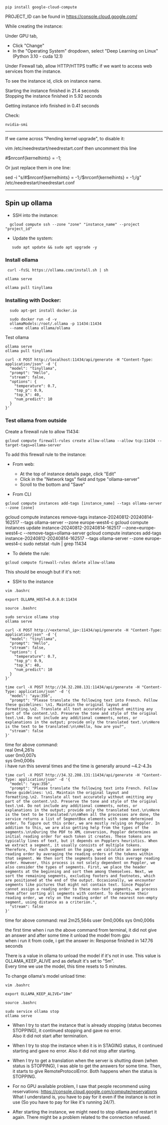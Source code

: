 ```
pip install google-cloud-compute
```
PROJECT_ID can be found in https://console.cloud.google.com/  

While creating the instance:

Under GPU tab,
- Click "Change"
- In the "Operating System" dropdown, select "Deep Learning on Linux"  
  (Python 3.10 - cuda 12.1)

Under Firewall tab, allow HTTP/HTTPS traffic if we want to access web services from the instance.

To see the instance id, click on instance name.


Starting the instance finished in 21.4 seconds  
Stopping the instance finished in 5.92 seconds

Getting instance info finished in 0.41 seconds

Check:

```
nvidia-smi
```


---

If we came across "Pending kernel upgrade", to disable it:

vim /etc/needrestart/needrestart.conf
then uncomment this line

#$nrconf{kernelhints} = -1;

Or just replace them in one line:

sed -i "s/#\$nrconf{kernelhints} = -1;/\$nrconf{kernelhints} = -1;/g" /etc/needrestart/needrestart.conf

---

<h2> Spin up ollama </h2>


- SSH into the instance:
```
  gcloud compute ssh --zone "zone" "instance_name" --project "project_id"
```

- Update the system: 
```
   sudo apt update && sudo apt upgrade -y
```

<h3>Install ollama</h3>

```
 curl -fsSL https://ollama.com/install.sh | sh
```

```
ollama serve
```

```
ollama pull tinyllama
```


<h3>Installing with Docker:</h3>

```
  sudo apt-get install docker.io
```
```
  sudo docker run -d -v
  ollamaModels:/root/.ollama -p 11434:11434
  --name ollama ollama/ollama
```



Test ollama
```
ollama serve
ollama pull tinyllama
```

```
curl -X POST http://localhost:11434/api/generate -H "Content-Type: application/json" -d '{
  "model": "tinyllama",
  "prompt": "Hello",
  "stream": false,
  "options": {
    "temperature": 0.7,
    "top_p": 0.9,
    "top_k": 40,
    "num_predict": 10
  }
}'
```


<h3>Test ollama from outside</h3>

Create a firewall rule to allow 11434:
```
gcloud compute firewall-rules create allow-ollama --allow tcp:11434 --target-tags=ollama-server
```


To add this firewall rule to the instance:
- From web:
  - At the top of instance details page, click "Edit"
  - Click in the "Network tags" field and type "ollama-server"
  - Scroll to the bottom and "Save"

- From CLI
```
gcloud compute instances add-tags [instance_name] --tags ollama-server --zone [zone]
```

gcloud compute instances remove-tags instance-20240812-20240814-162517 --tags ollama-server --zone europe-west4-c
gcloud compute instances update instance-20240812-20240814-162517 --zone=europe-west4-c --remove-tags=ollama-server
gcloud compute instances add-tags instance-20240812-20240814-162517 --tags ollama-server --zone europe-west4-c
sudo netstat -tuln | grep 11434

- To delete the rule:
```
gcloud compute firewall-rules delete allow-ollama
```

This should be enough but if it's not:

- SSH to the instance
```
vim .bashrc
```
```
export OLLAMA_HOST=0.0.0.0:11434
```
```
source .bashrc
```
```
sudo service ollama stop
ollama serve
```


```
curl -X POST http://<external_ip>:11434/api/generate -H "Content-Type: application/json" -d '{
  "model": "tinyllama",
  "prompt": "Hello",
  "stream": false,
  "options": {
    "temperature": 0.7,
    "top_p": 0.9,
    "top_k": 40,
    "num_predict": 10
  }
}'
```

```
time curl -X POST http://34.32.208.131:11434/api/generate -H "Content-Type: application/json" -d '{
  "model": "aya:35b",
  "prompt": "Please translate the following text into French. Follow these guidelines: \n1. Maintain the original layout and formatting.\n2. Translate all text accurately without omitting any part of the content.\n3. Preserve the tone and style of the original text.\n4. Do not include any additional comments, notes, or explanations in the output; provide only the translated text.\n\nHere is the text to be translated:\n\nHello, how are you?",
  "stream": false
}'
```
time for above command:  
real	0m4,261s  
user	0m0,007s  
sys 	0m0,006s  
i have run this several times and the time is generally around ~4.2-4.3s

```
time curl -X POST http://34.32.208.131:11434/api/generate -H "Content-Type: application/json" -d '{
  "model": "aya:35b",
  "prompt": "Please translate the following text into French. Follow these guidelines: \n1. Maintain the original layout and formatting.\n2. Translate all text accurately without omitting any part of the content.\n3. Preserve the tone and style of the original text.\n4. Do not include any additional comments, notes, or explanations in the output; provide only the translated text.\n\nHere is the text to be translated:\n\nWhen all the processes are done, the service returns a list of SegmentBox elements with some determined order. To figure out this order, we are mostly relying on Poppler. In addition to this, we are also getting help from the types of the segments.\n\nDuring the PDF to XML conversion, Poppler determines an initial reading order for each token it creates. These tokens are typically lines of text, but it depends on Popplers heuristics. When we extract a segment, it usually consists of multiple tokens. Therefore, for each segment on the page, we calculate an average reading order by averaging the reading orders of the tokens within that segment. We then sort the segments based on this average reading order. However, this process is not solely dependent on Poppler, we also consider the types of segments. First, we place the header segments at the beginning and sort them among themselves. Next, we sort the remaining segments, excluding footers and footnotes, which are positioned at the end of the output. Occasionally, we encounter segments like pictures that might not contain text. Since Poppler cannot assign a reading order to these non-text segments, we process them after sorting all segments with content. To determine their reading order, we rely on the reading order of the nearest non-empty segment, using distance as a criterion.",
  "stream": false
}'
```
time for above command:
real	2m25,564s
user	0m0,006s
sys	0m0,006s

the first time when i run the above command from terminal, it did not give an answer and after some time it unload the model from gpu  
when i run it from code, i get the answer in:
Response finished in 147.76 seconds

There is a value in ollama to unload the model if it's not in use. This value is OLLAMA_KEEP_ALIVE and as default it's set to "5m".  
Every time we use the model, this time resets to 5 minutes.

To change ollama's model unload time:
```
vim .bashrc
```
```
export OLLAMA_KEEP_ALIVE="10m"
```
```
source .bashrc
```
```
sudo service ollama stop
ollama serve
```






- When I try to start the instance that is already stopping (status becomes STOPPING), it continued stopping and gave no error.  
Also it did not start after termination.

- When I try to stop the instance when it is in STAGING status, it continued starting and gave no error.
Also it did not stop after starting.

- When I try to get a translation when the server is shutting down (when status is STOPPING), I was able to get the answers for some time.
  Then, it starts to give RemoteProtocolError. Both happens when the status is STOPPING.

- For no GPU available problem, I saw that people recommend using reservations: https://console.cloud.google.com/compute/reservations
  What I understand is, you have to pay for it even if the instance is not in use (So you have to pay for like it's running 24/7).

- After starting the instance, we might need to stop ollama and restart it again. There might be a problem related to the connection refused.
